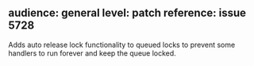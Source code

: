 audience: general
level: patch
reference: issue 5728
---

Adds auto release lock functionality to queued locks to prevent some handlers to run forever and keep the queue locked.

